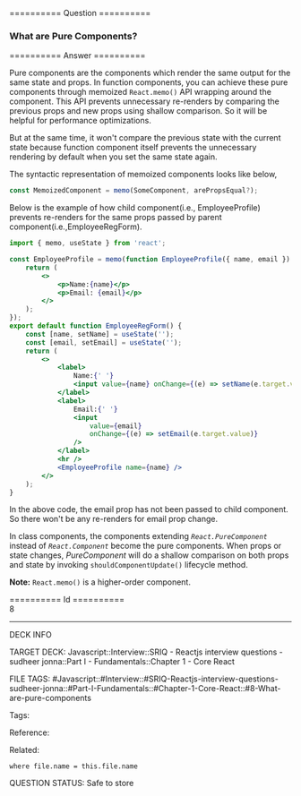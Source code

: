 ========== Question ==========  

### What are Pure Components?  

========== Answer ==========  

Pure components are the components which render the same output for the same state and props. In function components, you can achieve these pure components through memoized `React.memo()` API wrapping around the component. This API prevents unnecessary re-renders by comparing the previous props and new props using shallow comparison. So it will be helpful for performance optimizations.

But at the same time, it won't compare the previous state with the current state because function component itself prevents the unnecessary rendering by default when you set the same state again.

The syntactic representation of memoized components looks like below,

```jsx
const MemoizedComponent = memo(SomeComponent, arePropsEqual?);
```

Below is the example of how child component(i.e., EmployeeProfile) prevents re-renders for the same props passed by parent component(i.e.,EmployeeRegForm).

```jsx
import { memo, useState } from 'react';

const EmployeeProfile = memo(function EmployeeProfile({ name, email }) {
    return (
        <>
            <p>Name:{name}</p>
            <p>Email: {email}</p>
        </>
    );
});
export default function EmployeeRegForm() {
    const [name, setName] = useState('');
    const [email, setEmail] = useState('');
    return (
        <>
            <label>
                Name:{' '}
                <input value={name} onChange={(e) => setName(e.target.value)} />
            </label>
            <label>
                Email:{' '}
                <input
                    value={email}
                    onChange={(e) => setEmail(e.target.value)}
                />
            </label>
            <hr />
            <EmployeeProfile name={name} />
        </>
    );
}
```

In the above code, the email prop has not been passed to child component. So there won't be any re-renders for email prop change.

In class components, the components extending _`React.PureComponent`_ instead of _`React.Component`_ become the pure components. When props or state changes, _PureComponent_ will do a shallow comparison on both props and state by invoking `shouldComponentUpdate()` lifecycle method.

**Note:** `React.memo()` is a higher-order component.

========== Id ==========  
8

---

DECK INFO

TARGET DECK: Javascript::Interview::SRIQ - Reactjs interview questions - sudheer jonna::Part I - Fundamentals::Chapter 1 - Core React

FILE TAGS: #Javascript::#Interview::#SRIQ-Reactjs-interview-questions-sudheer-jonna::#Part-I-Fundamentals::#Chapter-1-Core-React::#8-What-are-pure-components

Tags:

Reference:

Related:

```dataview
where file.name = this.file.name
```

QUESTION STATUS: Safe to store
